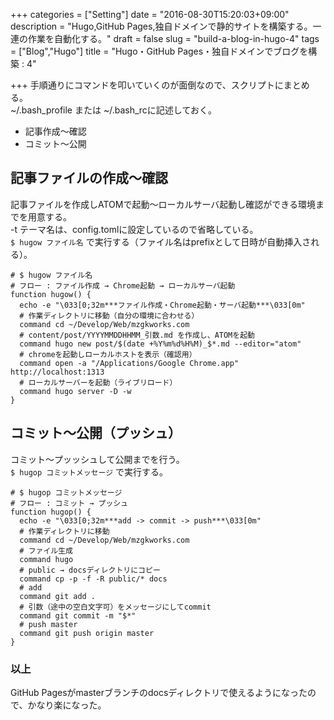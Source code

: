+++
categories = ["Setting"]
date = "2016-08-30T15:20:03+09:00"
description = "Hugo,GitHub Pages,独自ドメインで静的サイトを構築する。一連の作業を自動化する。"
draft = false
slug = "build-a-blog-in-hugo-4"
tags = ["Blog","Hugo"]
title = "Hugo・GitHub Pages・独自ドメインでブログを構築 : 4"

+++
手順通りにコマンドを叩いていくのが面倒なので、スクリプトにまとめる。  
~/.bash_profile または ~/.bash_rcに記述しておく。

- 記事作成〜確認
- コミット〜公開

## 記事ファイルの作成〜確認
記事ファイルを作成しATOMで起動〜ローカルサーバ起動し確認ができる環境までを用意する。  
-t テーマ名は、config.tomlに設定しているので省略している。  
` $ hugow ファイル名 ` で実行する（ファイル名はprefixとして日時が自動挿入される）。
```@bash
# $ hugow ファイル名
# フロー : ファイル作成 → Chrome起動 → ローカルサーバ起動
function hugow() {
  echo -e "\033[0;32m***ファイル作成・Chrome起動・サーバ起動***\033[0m"
  # 作業ディレクトリに移動（自分の環境に合わせる）
  command cd ~/Develop/Web/mzgkworks.com
  # content/post/YYYYMMDDHHMM_引数.md を作成し、ATOMを起動
  command hugo new post/$(date +%Y%m%d%H%M)_$*.md --editor="atom"
  # chromeを起動しローカルホストを表示（確認用）
  command open -a "/Applications/Google Chrome.app" http://localhost:1313
  # ローカルサーバーを起動（ライブリロード）
  command hugo server -D -w
}
```


## コミット〜公開（プッシュ）
コミット〜プッッシュして公開までを行う。  
` $ hugop コミットメッセージ ` で実行する。
```@bash
# $ hugop コミットメッセージ
# フロー : コミット → プッシュ
function hugop() {
  echo -e "\033[0;32m***add -> commit -> push***\033[0m"
  # 作業ディレクトリに移動
  command cd ~/Develop/Web/mzgkworks.com
  # ファイル生成
  command hugo
  # public → docsディレクトリにコピー
  command cp -p -f -R public/* docs
  # add
  command git add .
  # 引数（途中の空白文字可）をメッセージにしてcommit
  command git commit -m "$*"
  # push master
  command git push origin master
}
```


### 以上
GitHub Pagesがmasterブランチのdocsディレクトリで使えるようになったので、かなり楽になった。
